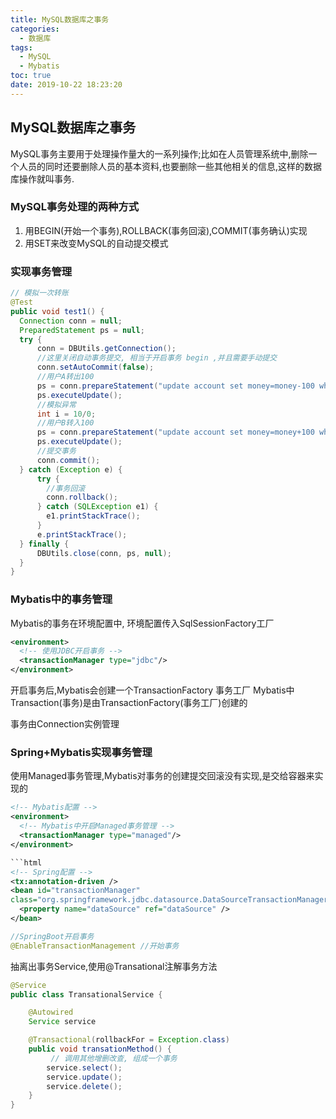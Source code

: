 ```yaml
---
title: MySQL数据库之事务
categories:
  - 数据库
tags:
  - MySQL
  - Mybatis
toc: true
date: 2019-10-22 18:23:20
---
```

## MySQL数据库之事务

MySQL事务主要用于处理操作量大的一系列操作;比如在人员管理系统中,删除一个人员的同时还要删除人员的基本资料,也要删除一些其他相关的信息,这样的数据库操作就叫事务.

### MySQL事务处理的两种方式

1. 用BEGIN(开始一个事务),ROLLBACK(事务回滚),COMMIT(事务确认)实现
2. 用SET来改变MySQL的自动提交模式

### 实现事务管理

```java
// 模拟一次转账
@Test
public void test1() {
  Connection conn = null;
  PreparedStatement ps = null;
  try {
      conn = DBUtils.getConnection();
      //这里关闭自动事务提交, 相当于开启事务 begin ,并且需要手动提交
      conn.setAutoCommit(false);
      //用户A转出100
      ps = conn.prepareStatement("update account set money=money-100 where name='A'");
      ps.executeUpdate();
      //模拟异常
      int i = 10/0;
      //用户B转入100
      ps = conn.prepareStatement("update account set money=money+100 where name='B'");
      ps.executeUpdate();
      //提交事务
      conn.commit();
  } catch (Exception e) {
      try {
        //事务回滚
        conn.rollback();
      } catch (SQLException e1) {
        e1.printStackTrace();
      }
      e.printStackTrace();
  } finally {
      DBUtils.close(conn, ps, null);
  }
}
```

### Mybatis中的事务管理

Mybatis的事务在环境配置中, 环境配置传入SqlSessionFactory工厂

```xml
<environment>
  <!-- 使用JDBC开启事务 -->
  <transactionManager type="jdbc"/>
</environment>
```

开启事务后,Mybatis会创建一个TransactionFactory 事务工厂
Mybatis中Transaction(事务)是由TransactionFactory(事务工厂)创建的

事务由Connection实例管理

### Spring+Mybatis实现事务管理

使用Managed事务管理,Mybatis对事务的创建提交回滚没有实现,是交给容器来实现的

```xml
<!-- Mybatis配置 -->
<environment>
  <!-- Mybatis中开启Managed事务管理 -->
  <transactionManager type="managed"/>
</environment>

```html
<!-- Spring配置 -->
<tx:annotation-driven />
<bean id="transactionManager"
class="org.springframework.jdbc.datasource.DataSourceTransactionManager">
  <property name="dataSource" ref="dataSource" />
</bean>
```

```java
//SpringBoot开启事务
@EnableTransactionManagement //开始事务
```

抽离出事务Service,使用@Transational注解事务方法

```java
@Service
public class TransationalService {

    @Autowired
    Service service

    @Transactional(rollbackFor = Exception.class)
    public void transationMethod() {
         // 调用其他增删改查, 组成一个事务
        service.select();
        service.update();
        service.delete();
    }
}
```
